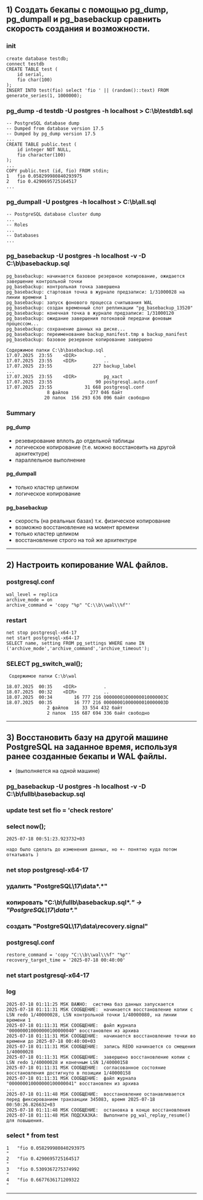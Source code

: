 ## 1) Создать бекапы с помощью pg_dump, pg_dumpall и pg_basebackup сравнить скорость создания и возможности.
### init
```
create database testdb;
connect testdb
CREATE TABLE test ( 
    id serial,
    fio char(100)
);
INSERT INTO test(fio) select 'fio ' || (random()::text) FROM generate_series(1, 1000000);
```
### pg_dump -d testdb -U postgres -h localhost > C:\b\testdb1.sql
```
-- PostgreSQL database dump
-- Dumped from database version 17.5
-- Dumped by pg_dump version 17.5
...
CREATE TABLE public.test (
    id integer NOT NULL,
    fio character(100)
);
...
COPY public.test (id, fio) FROM stdin;
1	fio 0.058299980840293975                                                                            
2	fio 0.4290695725164517  
...
```
### pg_dumpall -U postgres -h localhost > C:\b\all.sql
```
-- PostgreSQL database cluster dump
...
-- Roles
...
-- Databases
...
```
### pg_basebackup -U postgres -h localhost -v -D C:\b\basebackup.sql
```
pg_basebackup: начинается базовое резервное копирование, ожидается завершение контрольной точки
pg_basebackup: контрольная точка завершена
pg_basebackup: стартовая точка в журнале предзаписи: 1/31000028 на линии времени 1
pg_basebackup: запуск фонового процесса считывания WAL
pg_basebackup: создан временный слот репликации "pg_basebackup_13520"
pg_basebackup: конечная точка в журнале предзаписи: 1/31000120
pg_basebackup: ожидание завершения потоковой передачи фоновым процессом...
pg_basebackup: сохранение данных на диске...
pg_basebackup: переименование backup_manifest.tmp в backup_manifest
pg_basebackup: базовое резервное копирование завершено
```
```
Содержимое папки C:\b\basebackup.sql
17.07.2025  23:55    <DIR>          .
17.07.2025  23:55    <DIR>          ..
17.07.2025  23:55               227 backup_label
...
17.07.2025  23:55    <DIR>          pg_xact
17.07.2025  23:55                90 postgresql.auto.conf
17.07.2025  23:55            31 668 postgresql.conf
               8 файлов        277 046 байт
              20 папок  156 293 636 096 байт свободно
```
### Summary
#### pg_dump
* резевирование вплоть до отдельной таблицы
* логическое копирование (т.е. можно восстановить на другой архитектуре)
* параллельное выполнение
#### pg_dumpall
* только кластер целиком
* логическое копирование
#### pg_basebackup
* скорость (на реальных базах) т.к. физическое копирование
* возможно восстановление на момент времени
* только кластер целиком
* восстановление строго на той же архитектуре
---

## 2) Настроить копирование WAL файлов.
### postgresql.conf 
```
wal_level = replica
archive_mode = on
archive_command = 'copy "%p" "C:\\b\\wal\\%f"'
```
### restart
```
net stop postgresql-x64-17
net start postgresql-x64-17
SELECT name, setting FROM pg_settings WHERE name IN ('archive_mode','archive_command','archive_timeout');
```

### SELECT pg_switch_wal();
```
 Содержимое папки C:\b\wal

18.07.2025  00:35    <DIR>          .
18.07.2025  00:32    <DIR>          ..
18.07.2025  00:34        16 777 216 00000001000000010000003C
18.07.2025  00:35        16 777 216 00000001000000010000003D
               2 файлов     33 554 432 байт
               2 папок  155 687 694 336 байт свободно
```
---

## 3) Восстановить базу на другой машине PostgreSQL на заданное время, используя ранее созданные бекапы и WAL файлы.
* (выполняется на одной машине)
### pg_basebackup -U postgres -h localhost -v -D C:\b\fullb\basebackup.sql
### update test set fio = 'check restore' 
### select now();
```
2025-07-18 00:51:23.923732+03

надо было сделать до изменения данных, но +- понятно куда потом откатывать )
```
### net stop postgresql-x64-17
### удалить "PostgreSQL\17\data\*.*"
### копировать "C:\b\fullb\basebackup.sql\*.*" -> "PostgreSQL\17\data\*.*"
### создать "PostgreSQL\17\data\recovery.signal"
### postgresql.conf 
```
restore_command = 'copy "C:\\b\\wal\\%f" "%p"'
recovery_target_time = '2025-07-18 00:40:00'
```
### net start postgresql-x64-17
### log
```
2025-07-18 01:11:25 MSK ВАЖНО:  система баз данных запускается
2025-07-18 01:11:31 MSK СООБЩЕНИЕ:  начинается восстановление копии с LSN redo 1/40000028, LSN контрольной точки 1/40000080, на линии времени 1
2025-07-18 01:11:31 MSK СООБЩЕНИЕ:  файл журнала "000000010000000100000040" восстановлен из архива
2025-07-18 01:11:31 MSK СООБЩЕНИЕ:  начинается восстановление точки во времени до 2025-07-18 00:40:00+03
2025-07-18 01:11:31 MSK СООБЩЕНИЕ:  запись REDO начинается со смещения 1/40000028
2025-07-18 01:11:31 MSK СООБЩЕНИЕ:  завершено восстановление копии с LSN redo 1/40000028 и конечным LSN 1/40000158
2025-07-18 01:11:31 MSK СООБЩЕНИЕ:  согласованное состояние восстановления достигнуто в позиции 1/40000158
2025-07-18 01:11:31 MSK СООБЩЕНИЕ:  файл журнала "000000010000000100000041" восстановлен из архива
...
2025-07-18 01:11:48 MSK СООБЩЕНИЕ:  восстановление останавливается перед фиксированием транзакции 345083, время 2025-07-18 00:50:26.826632+03
2025-07-18 01:11:48 MSK СООБЩЕНИЕ:  остановка в конце восстановления
2025-07-18 01:11:48 MSK ПОДСКАЗКА:  Выполните pg_wal_replay_resume() для повышения.
```
### select * from test
```
1	"fio 0.058299980840293975                                                                            "
2	"fio 0.4290695725164517                                                                              "
3	"fio 0.5309367275374992                                                                              "
4	"fio 0.6677636171209322                                                                              "
```
---